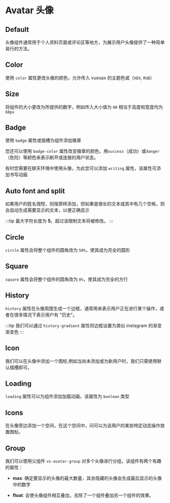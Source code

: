 # Avatar 头像

<card>

## Default

头像组件通常用于个人资料页面或评论区等地方，为展示用户头像提供了一种简单易行的方法。

</card>

<card subtitle="Color">

## Color

使用 `color` 属性更改头像的颜色，允许传入 vuesax 的主题色或（`HEX`, `RGB`）

</card>

<card subtitle="Size">

## Size

将组件的大小更改为所提供的数字，例如传入大小值为 `60` 相当于高度和宽度均为 `60px`

</card>

<card subtitle="Badge">

## Badge

使用 `badge` 属性或插槽为组件添加徽章

您还可以使用 `badge-color` 属性改变徽章的颜色，用`success`（成功）或`danger`（危险）等颜色来表示断开或连接的用户状态。

有时您需要在聊天环境中使用头像，为此您可以添加 `writing` 属性，该属性可添加书写动画

</card>

<card subtitle="AutoFontAndSplit">

## Auto font and split

如果用户的姓名很短，则按原样添加，但如果是很长的文本或其中有几个空格，则会自动生成需要显示的文本，以便正确显示

:::tip
最大字符长度为 **5**。超过该限制文本将被修改。
:::

</card>

<card subtitle="Circle">

## Circle

`circle` 属性会将整个组件的圆角改为 `50%`，使其成为完全的圆形

</card>

<card subtitle="Square">

## Square

`square` 属性会将整个组件的圆角改为 `0%`，使其成为完全的方行

</card>

<card subtitle="History">

## History <Badge/>

`history` 属性在头像周围生成一个边框，通常用来表示用户正在进行某个操作，或者在很多情况下表示用户有 "历史"。

:::tip
我们可以通过 `history-gradient` 属性将边框设置为类似 instagram 的渐变渐变色
:::

</card>

<card subtitle="Icon">

## Icon

我们可以在头像中添加一个图标,例如当尚未添加或为新用户时，我们只需使用默认插槽即可。

</card>

<card subtitle="Loading">

## Loading

`loading` 属性可以为组件添加加载动画，该属性为 `boolean` 类型

</card>

<card subtitle="Icons">

## Icons

在头像旁边添加一个空间，在这个空间中，问可以为该用户的某些特定动态操作放置图标。

</card>

<card subtitle="Group">

## Group

我们可以使用父组件 `vs-avatar-group` 对多个头像进行分组，该组件有两个有趣的属性：

- **max**: 确定要显示的头像的最大数量，其余隐藏的头像会生成最后显示的头像中的数字

- **float**: 会使头像组件相互叠加，去除了一个组件叠加另一个组件的效果。

</card>

<script setup>
import Api from "../../../../theme/global-components/template/API.tsx"
</script>

<Api/>
